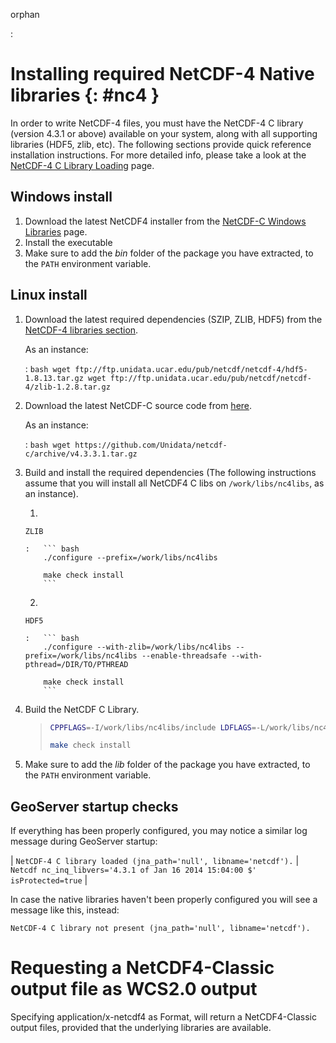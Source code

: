 orphan

:   

# Installing required NetCDF-4 Native libraries {: #nc4 }

In order to write NetCDF-4 files, you must have the NetCDF-4 C library (version 4.3.1 or above) available on your system, along with all supporting libraries (HDF5, zlib, etc). The following sections provide quick reference installation instructions. For more detailed info, please take a look at the [NetCDF-4 C Library Loading](https://docs.unidata.ucar.edu/netcdf-java/current/userguide/netcdf4_c_library.html) page.

## Windows install

1.  Download the latest NetCDF4 installer from the [NetCDF-C Windows Libraries](https://www.unidata.ucar.edu/software/netcdf/docs/winbin.html) page.
2.  Install the executable
3.  Make sure to add the *bin* folder of the package you have extracted, to the `PATH` environment variable.

## Linux install

1.  Download the latest required dependencies (SZIP, ZLIB, HDF5) from the [NetCDF-4 libraries section](ftp://ftp.unidata.ucar.edu/pub/netcdf/netcdf-4/).

    As an instance:

    :   ``` bash
        wget ftp://ftp.unidata.ucar.edu/pub/netcdf/netcdf-4/hdf5-1.8.13.tar.gz
        wget ftp://ftp.unidata.ucar.edu/pub/netcdf/netcdf-4/zlib-1.2.8.tar.gz
        ```

2.  Download the latest NetCDF-C source code from [here](https://github.com/Unidata/netcdf-c/releases/).

    As an instance:

    :   ``` bash
        wget https://github.com/Unidata/netcdf-c/archive/v4.3.3.1.tar.gz
        ```

3.  Build and install the required dependencies (The following instructions assume that you will install all NetCDF4 C libs on `/work/libs/nc4libs`, as an instance).

    1.  

        ZLIB

        :   ``` bash
            ./configure --prefix=/work/libs/nc4libs

            make check install
            ```

    2.  

        HDF5

        :   ``` bash
            ./configure --with-zlib=/work/libs/nc4libs --prefix=/work/libs/nc4libs --enable-threadsafe --with-pthread=/DIR/TO/PTHREAD

            make check install
            ```

4.  Build the NetCDF C Library.

    > ``` bash
    > CPPFLAGS=-I/work/libs/nc4libs/include LDFLAGS=-L/work/libs/nc4libs/lib ./configure --prefix=/work/libs/nc4libs
    >
    > make check install
    > ```

5.  Make sure to add the *lib* folder of the package you have extracted, to the `PATH` environment variable.

## GeoServer startup checks

If everything has been properly configured, you may notice a similar log message during GeoServer startup:

| `NetCDF-4 C library loaded (jna_path='null', libname='netcdf').`
| `Netcdf nc_inq_libvers='4.3.1 of Jan 16 2014 15:04:00 $' isProtected=true`
| 

In case the native libraries haven't been properly configured you will see a message like this, instead:

`NetCDF-4 C library not present (jna_path='null', libname='netcdf').`

# Requesting a NetCDF4-Classic output file as WCS2.0 output

Specifying application/x-netcdf4 as Format, will return a NetCDF4-Classic output files, provided that the underlying libraries are available.
